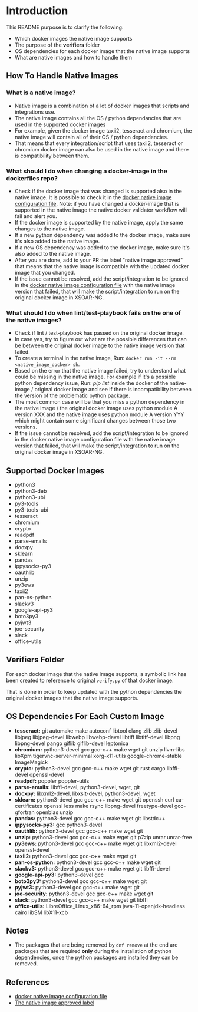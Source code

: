 
# Introduction
This README purpose is to clarify the following:
* Which docker images the native image supports
* The purpose of the **verifiers** folder
* OS dependencies for each docker image that the native image supports
* What are native images and how to handle them


## How To Handle Native Images
### What is a native image?
* Native image is a combination of a lot of docker images that scripts and integrations use. 
* The native image contains all the OS / python dependancies that are used in the supported docker images
* For example, given the docker image taxii2, tesseract and chromium, the native image will contain all of their OS / python dependencies. 
* That means that every integration/script that uses taxii2, tesseract or chromium docker image can also be used in the native image and there is compatibility between them.

### What should I do when changing a docker-image in the dockerfiles repo?
* Check if the docker image that was changed is supported also in the native image. It is possible to check it in the [docker native image configuration file]((https://github.com/demisto/content/blob/master/Tests/docker_native_image_config.json)). Note: if you have changed a docker-image that is supported in the native image the native docker validator workflow will fail and alert you. 
* If the docker image is supported by the native image, apply the same changes to the native image.
* If a new python dependency was added to the docker image, make sure it's also added to the native image.  
* If a new OS dependency was added to the docker image, make sure it's also added to the native image.
* After you are done, add to your PR the label "native image approved" that means that the native image is compatible with the updated docker image that you changed. 
* If the issue cannot be resolved, add the script/integration to be ignored in the [docker native image configuration file]((https://github.com/demisto/content/blob/master/Tests/docker_native_image_config.json)) with the native image version that failed, that will make the script/integration to run on the original docker image in XSOAR-NG. 

### What should I do when lint/test-playbook fails on the one of the native images?
* Check if lint / test-playbook has passed on the original docker image.
* In case yes, try to figure out what are the possible differences that can be between the original docker image to the native image version that failed.
* To create a terminal in the native image, Run: `docker run -it --rm <native_image_docker> sh`.
* Based on the error that the native image failed, try to understand what could be missing in the native image. For example if it's a possible python dependency issue, Run: *pip list* inside the docker of the native-image / original docker image and see if there is incompatibility between the version of the problematic python package.  
* The most common case will be that you miss a python dependency in the native image / the original docker image uses python module A version XXX and the native image uses python module A version YYY which might contain some significant changes between those two versions.
* If the issue cannot be resolved, add the script/integration to be ignored in the docker native image configuration file with the native image version that failed, that will make the script/integration to run on the original docker image in XSOAR-NG. 

## Supported Docker Images
* python3 
* python3-deb
* python3-ubi
* py3-tools
* py3-tools-ubi
* tesseract
* chromium
* crypto
* readpdf
* parse-emails
* docxpy
* sklearn
* pandas
* ippysocks-py3
* oauthlib
* unzip
* py3ews
* taxii2
* pan-os-python
* slackv3
* google-api-py3
* boto3py3
* pyjwt3
* joe-security
* slack
* office-utils


## Verifiers Folder
For each docker image that the native image supports, a symbolic link has been created to reference to original `verify.py` of that docker image.

That is done in order to keep updated with the python dependencies the original docker images that the native image supports. 


## OS Dependencies For Each Custom Image
* **tesseract:** git automake make autoconf libtool clang zlib zlib-devel libjpeg libjpeg-devel libwebp libwebp-devel libtiff libtiff-devel libpng libpng-devel pango giflib giflib-devel leptonica 
* **chromium:** python3-devel gcc gcc-c++ make wget git unzip llvm-libs libXpm tigervnc-server-minimal xorg-x11-utils google-chrome-stable ImageMagick
* **crypto:** python3-devel gcc gcc-c++ make wget git rust cargo libffi-devel openssl-devel
* **readpdf:** poppler poppler-utils
* **parse-emails:** libffi-devel, python3-devel, wget, git
* **docxpy:** libxml2-devel, libxslt-devel, python3-devel, wget
* **sklearn:** python3-devel gcc gcc-c++ make wget git openssh curl ca-certificates openssl less make rsync libpng-devel freetype-devel gcc-gfortran openblas unzip
* **pandas:** python3-devel gcc gcc-c++ make wget git libstdc++
* **ippysocks-py3:** gcc python3-devel
* **oauthlib:** python3-devel gcc gcc-c++ make wget git
* **unzip:** python3-devel gcc gcc-c++ make wget git p7zip unrar unrar-free
* **py3ews:** python3-devel gcc gcc-c++ make wget git libxml2-devel openssl-devel
* **taxii2:** python3-devel gcc gcc-c++ make wget git
* **pan-os-python:** python3-devel gcc gcc-c++ make wget git
* **slackv3:** python3-devel gcc gcc-c++ make wget git libffi-devel
* **google-api-py3:** python3-devel gcc
* **boto3py3:** python3-devel gcc gcc-c++ make wget git
* **pyjwt3:** python3-devel gcc gcc-c++ make wget git
* **joe-security:** python3-devel gcc gcc-c++ make wget git
* **slack:** python3-devel gcc gcc-c++ make wget git libffi
* **office-utils:** LibreOffice_Linux_x86-64_rpm java-11-openjdk-headless cairo libSM libX11-xcb

## Notes
* The packages that are being removed by `dnf remove` at the end are packages that are required **only** during the installation of python dependencies, once the python packages are installed they can be removed.

## References
* [docker native image configuration file](https://github.com/demisto/content/blob/master/Tests/docker_native_image_config.json)
* [The native image approved label](https://github.com/demisto/dockerfiles#the-native-image-docker-validator-and-native-image-approved-label)